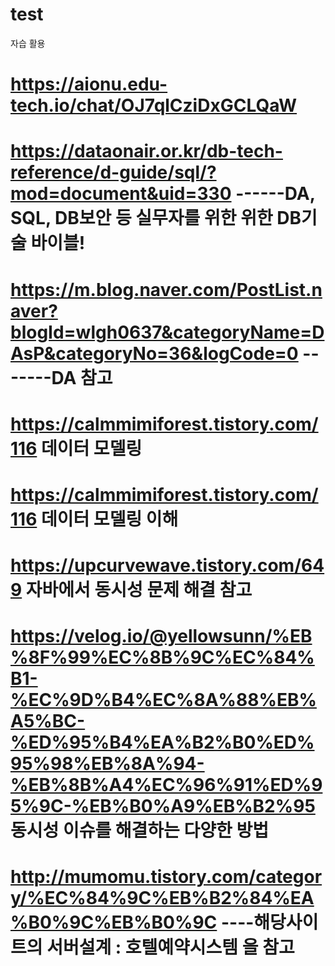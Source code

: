 # test
자습 활용
# https://aionu.edu-tech.io/chat/OJ7qlCziDxGCLQaW
# https://dataonair.or.kr/db-tech-reference/d-guide/sql/?mod=document&uid=330  ------DA, SQL, DB보안 등 실무자를 위한 위한 DB기술 바이블!
# https://m.blog.naver.com/PostList.naver?blogId=wlgh0637&categoryName=DAsP&categoryNo=36&logCode=0   -------DA 참고
# https://calmmimiforest.tistory.com/116  데이터 모델링
# https://calmmimiforest.tistory.com/116  데이터 모델링 이해
# https://upcurvewave.tistory.com/649 자바에서 동시성 문제 해결 참고
# https://velog.io/@yellowsunn/%EB%8F%99%EC%8B%9C%EC%84%B1-%EC%9D%B4%EC%8A%88%EB%A5%BC-%ED%95%B4%EA%B2%B0%ED%95%98%EB%8A%94-%EB%8B%A4%EC%96%91%ED%95%9C-%EB%B0%A9%EB%B2%95   동시성 이슈를 해결하는 다양한 방법
# http://mumomu.tistory.com/category/%EC%84%9C%EB%B2%84%EA%B0%9C%EB%B0%9C ----해당사이트의 서버설계 : 호텔예약시스템 을 참고

